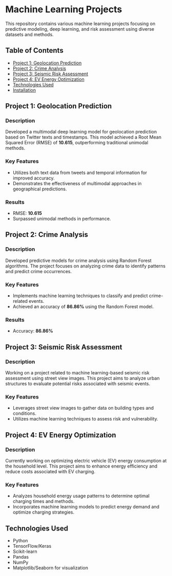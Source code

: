 # Machine Learning Projects

This repository contains various machine learning projects focusing on predictive modeling, deep learning, and risk assessment using diverse datasets and methods.

## Table of Contents

- [Project 1: Geolocation Prediction](#project-1-geolocation-prediction)
- [Project 2: Crime Analysis](#project-2-crime-analysis)
- [Project 3: Seismic Risk Assessment](#project-3-seismic-risk-assessment)
- [Project 4: EV Energy Optimization](#project-4-ev-energy-optimization)
- [Technologies Used](#technologies-used)
- [Installation](#installation)


## Project 1: Geolocation Prediction

### Description
Developed a multimodal deep learning model for geolocation prediction based on Twitter texts and timestamps. This model achieved a Root Mean Squared Error (RMSE) of **10.615**, outperforming traditional unimodal methods.

### Key Features
- Utilizes both text data from tweets and temporal information for improved accuracy.
- Demonstrates the effectiveness of multimodal approaches in geographical predictions.

### Results
- RMSE: **10.615**
- Surpassed unimodal methods in performance.

## Project 2: Crime Analysis

### Description
Developed predictive models for crime analysis using Random Forest algorithms. The project focuses on analyzing crime data to identify patterns and predict crime occurrences.

### Key Features
- Implements machine learning techniques to classify and predict crime-related events.
- Achieved an accuracy of **86.86%** using the Random Forest model.

### Results
- Accuracy: **86.86%**

## Project 3: Seismic Risk Assessment

### Description
Working on a project related to machine learning-based seismic risk assessment using street view images. This project aims to analyze urban structures to evaluate potential risks associated with seismic events.

### Key Features
- Leverages street view images to gather data on building types and conditions.
- Utilizes machine learning techniques to assess risk and vulnerability.

## Project 4: EV Energy Optimization

### Description
Currently working on optimizing electric vehicle (EV) energy consumption at the household level. This project aims to enhance energy efficiency and reduce costs associated with EV charging.

### Key Features
- Analyzes household energy usage patterns to determine optimal charging times and methods.
- Incorporates machine learning models to predict energy demand and optimize charging strategies.

## Technologies Used

- Python
- TensorFlow/Keras
- Scikit-learn
- Pandas
- NumPy
- Matplotlib/Seaborn for visualization

